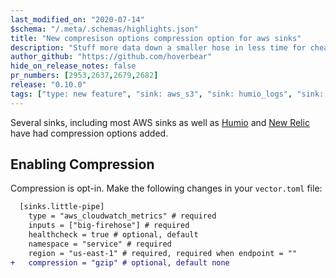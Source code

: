 ```yaml
---
last_modified_on: "2020-07-14"
$schema: "/.meta/.schemas/highlights.json"
title: "New compresison options compression option for aws sinks"
description: "Stuff more data down a smaller hose in less time for cheaper."
author_github: "https://github.com/hoverbear"
hide_on_release_notes: false
pr_numbers: [2953,2637,2679,2682]
release: "0.10.0"
tags: ["type: new feature", "sink: aws_s3", "sink: humio_logs", "sink: aws_kinesis_firehose", "sink: aws_kinesis_streams"]
---
```


Several sinks, including most AWS sinks as well as [Humio][urls.humio] and [New Relic][urls.new_relic] have had compression options added.

## Enabling Compression

Compression is opt-in. Make the following changes in your `vector.toml` file:

```diff title="vector.toml"
  [sinks.little-pipe]
    type = "aws_cloudwatch_metrics" # required
    inputs = ["big-firehose"] # required
    healthcheck = true # optional, default
    namespace = "service" # required
    region = "us-east-1" # required, required when endpoint = ""
+   compression = "gzip" # optional, default none
```

[urls.humio]: https://humio.com
[urls.new_relic]: https://newrelic.com/
